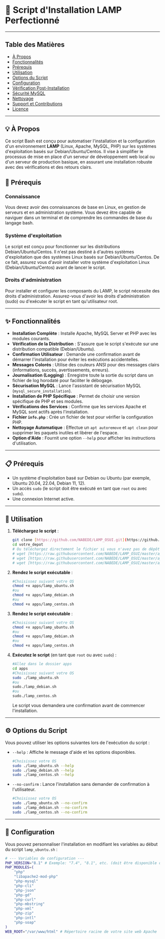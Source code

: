 # 🚀 Script d'Installation LAMP Perfectionné

---

## Table des Matières

- [À Propos](#-à-propos)
- [Fonctionnalités](#-fonctionnalités)
- [Prérequis](#-prérequis)
- [Utilisation](#-utilisation)
- [Options du Script](#-options-du-script)
- [Configuration](#-configuration)
- [Vérification Post-Installation](#-vérification-post-installation)
- [Sécurité MySQL](#-sécurité-mysql)
- [Nettoyage](#-nettoyage)
- [Support et Contributions](#-support-et-contributions)
- [Licence](#-licence)

---

## 💡 À Propos

Ce script Bash est conçu pour automatiser l'installation et la configuration d'un environnement **LAMP** (Linux, Apache, MySQL, PHP) sur les systèmes d'exploitation basés sur Debian/Ubuntu/Centos. Il vise à simplifier le processus de mise en place d'un serveur de développement web local ou d'un serveur de production basique, en assurant une installation robuste avec des vérifications et des retours clairs.

## 🎯 Prérequis

### **Connaissance**
Vous devez avoir des connaissances de base en Linux, en gestion de serveurs et en administration système. Vous devez être capable de naviguer dans un terminal et de comprendre les commandes de base du langage bash.

### **Système d'exploitation**
Le script est conçu pour fonctionner sur les distributions Debian/Ubuntu/Centos. Il n'est pas destiné à d'autres systèmes d'exploitation que des systèmes Linux basés sur Debian/Ubuntu/Centos.
De ce fait, assurez vous d'avoir installer votre système d'exploitation Linux (Debian/Ubuntu/Centos) avant de lancer le script.

### **Droits d'administration**
Pour installer et configurer les composants du LAMP, le script nécessite des droits d'administration. Assurez-vous d'avoir les droits d'administration (sudo) ou d'exécuter le script en tant qu'utilisateur root.


---

## ✨ Fonctionnalités

* **Installation Complète** : Installe Apache, MySQL Server et PHP avec les modules courants.
* **Vérification de la Distribution** : S'assure que le script s'exécute sur une distribution compatible (Debian/Ubuntu).
* **Confirmation Utilisateur** : Demande une confirmation avant de démarrer l'installation pour éviter les exécutions accidentelles.
* **Messages Colorés** : Utilise des couleurs ANSI pour des messages clairs (informations, succès, avertissements, erreurs).
* **Journalisation (Logging)** : Enregistre toute la sortie du script dans un fichier de log horodaté pour faciliter le débogage.
* **Sécurisation MySQL** : Lance l'assistant de sécurisation MySQL (`mysql_secure_installation`).
* **Installation de PHP Spécifique** : Permet de choisir une version spécifique de PHP et ses modules.
* **Vérifications des Services** : Confirme que les services Apache et MySQL sont actifs après l'installation.
* **Fichier `info.php`** : Crée un fichier de test pour vérifier la configuration PHP.
* **Nettoyage Automatique** : Effectue un `apt autoremove` et `apt clean` pour supprimer les paquets inutiles et libérer de l'espace.
* **Option d'Aide** : Fournit une option `--help` pour afficher les instructions d'utilisation.

---

## 📋 Prérequis

* Un système d'exploitation basé sur Debian ou Ubuntu (par exemple, Ubuntu 20.04, 22.04, Debian 11, 12).
* Un accès `sudo` (le script doit être exécuté en tant que `root` ou avec `sudo`).
* Une connexion Internet active.

---

## 🚀 Utilisation

1.  **Téléchargez le script** :
    ```bash
    git clone [https://github.com/NABEDE/LAMP_OSUI.git](https://github.com/NABEDE/LAMP_OSUI.git)
    cd votre_depot
    # Ou téléchargez directement le fichier si vous n'avez pas de dépôt git
    # wget [https://raw.githubusercontent.com/NABEDE/LAMP_OSUI/master/apps/lamp_ubuntu.sh](https://raw.githubusercontent.com/NABEDE/LAMP_OSUI/master/apps/lamp_ubuntu.sh)
    # wget [https://raw.githubusercontent.com/NABEDE/LAMP_OSUI/master/apps/lamp_debian.sh](https://raw.githubusercontent.com/NABEDE/LAMP_OSUI/master/apps/lamp_debian.sh)
    # wget [https://raw.githubusercontent.com/NABEDE/LAMP_OSUI/master/apps/lamp_centos.sh](https://raw.githubusercontent.com/NABEDE/LAMP_OSUI/master/apps/lamp_centos.sh)
    ```

2.  **Rendez le script exécutable** :
    ```bash
    #Choisissez suivant votre OS
    chmod +x apps/lamp_ubuntu.sh
    #ou
    chmod +x apps/lamp_debian.sh
    #ou
    chmod +x apps/lamp_centos.sh
    ```

2.  **Rendez le script exécutable** :
    ```bash
    #Choisissez suivant votre OS
    chmod +x apps/lamp_ubuntu.sh
    #ou
    chmod +x apps/lamp_debian.sh
    #ou
    chmod +x apps/lamp_centos.sh
    ```

3.  **Exécutez le script** (en tant que `root` ou avec `sudo`) :
    ```bash
    #Allez dans le dossier apps
    cd apps
    #Choisissez suivant votre OS
    sudo ./lamp_ubuntu.sh
    #ou
    sudo./lamp_debian.sh
    #ou
    sudo./lamp_centos.sh
    ```
    Le script vous demandera une confirmation avant de commencer l'installation.

---

## ⚙️ Options du Script

Vous pouvez utiliser les options suivantes lors de l'exécution du script :

* `--help` : Affiche le message d'aide et les options disponibles.
    ```bash
    #Choisissez votre OS
    sudo ./lamp_ubuntu.sh --help
    sudo ./lamp_debian.sh --help
    sudo ./lamp_centos.sh --help
    ```
* `--no-confirm` : Lance l'installation sans demander de confirmation à l'utilisateur.
    ```bash
    #Choisissez votre OS
    sudo ./lamp_ubuntu.sh --no-confirm
    sudo ./lamp_debian.sh --no-confirm
    sudo ./lamp_centos.sh --no-confirm
    ```

---

## 🔧 Configuration

Vous pouvez personnaliser l'installation en modifiant les variables au début du script `lamp_ubuntu.sh` :

```bash
# --- Variables de configuration ---
PHP_VERSION="8.1" # Exemple: "7.4", "8.1", etc. (doit être disponible dans les dépôts)
PHP_MODULES=(
    "php"
    "libapache2-mod-php"
    "php-mysql"
    "php-cli"
    "php-json"
    "php-gd"
    "php-curl"
    "php-mbstring"
    "php-xml"
    "php-zip"
    "php-intl"
    "php-soap"
)
WEB_ROOT="/var/www/html" # Répertoire racine de votre site web Apache
